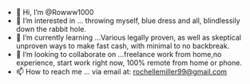 - 👋 Hi, I’m @Rowww1000
- 👀 I’m interested in ... throwing myself, blue dress and all, blindlessily down the rabbit hole.
- 🌱 I’m currently learning ...Various legally proven, as well as skeptical unproven ways to make fast cash, with minimal to no backbreak.
- 💞️ I’m looking to collaborate on ...freelance work from home,no experience, start work right now, 100% remote from home or phone.
- 📫 How to reach me ... via email at: rochellemiller99@gmail.com

<!---
Rowww1000/Rowww1000 is a ✨ special ✨ repository because its `README.md` (this file) appears on your GitHub profile.
You can click the Preview link to take a look at your changes.
--->
